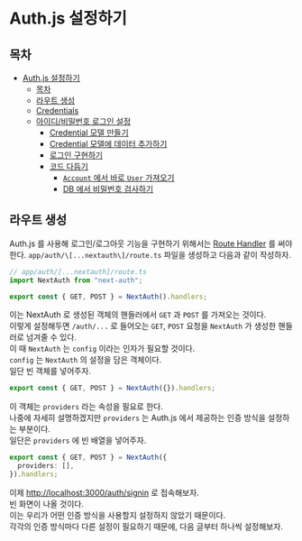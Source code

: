 # Auth.js 설정하기

## 목차

- [Auth.js 설정하기](#authjs-설정하기)
  - [목차](#목차)
  - [라우트 생성](#라우트-생성)
  - [Credentials](#credentials)
  - [아이디/비밀번호 로그인 설정](#아이디비밀번호-로그인-설정)
    - [Credential 모델 만들기](#credential-모델-만들기)
    - [Credential 모델에 데이터 추가하기](#credential-모델에-데이터-추가하기)
    - [로그인 구현하기](#로그인-구현하기)
    - [코드 다듬기](#코드-다듬기)
      - [`Account` 에서 바로 `User` 가져오기](#account-에서-바로-user-가져오기)
      - [DB 에서 비밀번호 검사하기](#db-에서-비밀번호-검사하기)

## 라우트 생성

Auth.js 를 사용해 로그인/로그아웃 기능을 구현하기 위해서는 [Route Handler](https://nextjs.org/docs/app/building-your-application/routing/route-handlers) 를 써야한다.
`app/auth/\[...nextauth\]/route.ts` 파일을 생성하고 다음과 같이 작성하자.

```ts
// app/auth/[...nextauth]/route.ts
import NextAuth from "next-auth";

export const { GET, POST } = NextAuth().handlers;
```

이는 NextAuth 로 생성된 객체의 핸들러에서 `GET` 과 `POST` 를 가져오는 것이다.  
이렇게 설정해두면 `/auth/...` 로 들어오는 `GET`, `POST` 요청을 `NextAuth` 가 생성한 핸들러로 넘겨줄 수 있다.  
이 때 `NextAuth` 는 `config` 이라는 인자가 필요할 것이다.  
`config` 는 `NextAuth` 의 설정을 담은 객체이다.  
일단 빈 객체를 넣어주자.

```ts
export const { GET, POST } = NextAuth({}).handlers;
```

이 객체는 `providers` 라는 속성을 필요로 한다.  
나중에 자세히 설명하겠지만 `providers` 는 Auth.js 에서 제공하는 인증 방식을 설정하는 부분이다.  
일단은 `providers` 에 빈 배열을 넣어주자.

```ts
export const { GET, POST } = NextAuth({
  providers: [],
}).handlers;
```

이제 [http://localhost:3000/auth/signin](http://localhost:3000/auth/signin) 로 접속해보자.  
빈 화면이 나올 것이다.  
이는 우리가 어떤 인증 방식을 사용할지 설정하지 않았기 때문이다.  
각각의 인증 방식마다 다른 설정이 필요하기 때문에, 다음 글부터 하나씩 설정해보자.
